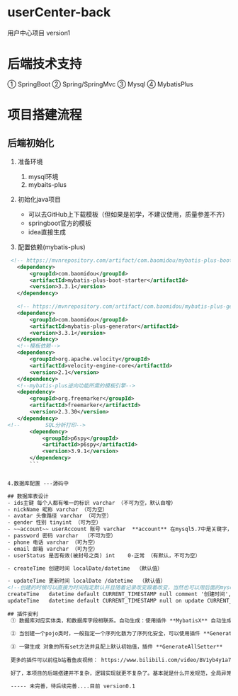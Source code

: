 # userCenter-back
用户中心项目 version1
# 后端技术支持
① SpringBoot 
② Spring/SpringMvc
③ Mysql
④ MybatisPlus
# 项目搭建流程
## 后端初始化
1. 准备环境

   1. mysql环境
   2. mybaits-plus

2. 初始化java项目

   - 可以去GitHub上下载模板（但如果是初学，不建议使用，质量参差不齐）
   - springboot官方的模板
   - idea直接生成

3. 配置依赖(mybatis-plus)
 
 ```xml
  <!-- https://mvnrepository.com/artifact/com.baomidou/mybatis-plus-boot-starter -->
    <dependency>
        <groupId>com.baomidou</groupId>
        <artifactId>mybatis-plus-boot-starter</artifactId>
        <version>3.3.1</version>
    </dependency>
   
    <!-- https://mvnrepository.com/artifact/com.baomidou/mybatis-plus-generator 生成器依赖-->
    <dependency>
        <groupId>com.baomidou</groupId>
        <artifactId>mybatis-plus-generator</artifactId>
        <version>3.3.1</version>
    </dependency>
    <!--模板依赖-->
    <dependency>
        <groupId>org.apache.velocity</groupId>
        <artifactId>velocity-engine-core</artifactId>
        <version>2.1</version>
    </dependency>
    <!--mybatis-plus逆向功能所需的模板引擎-->
    <dependency>
        <groupId>org.freemarker</groupId>
        <artifactId>freemarker</artifactId>
        <version>2.3.30</version>
    </dependency>
<!--        SQL分析打印-->
        <dependency>
            <groupId>p6spy</groupId>
            <artifactId>p6spy</artifactId>
            <version>3.9.1</version>
        </dependency>
        ```
 
 
 4.数据库配置 ---源码中
 
## 数据库表设计
- ids主键 每个人都有唯一的标识 varchar （不可为空，默认自增）
- nickName 昵称 varchar （可为空）
- avatar 头像路径 varchar （可为空）
- gender 性别 tinyint （可为空）
- ~~account~~ userAccount 账号 varchar  **account** 在mysql5.7中是关键字，尽量不使用关键字来作为字段（虽然用反引号包围就可以了） （不可为空）
- password 密码 varchar  （不可为空）
- phone 电话 varchar （可为空）
- email 邮箱 varchar （可为空）
- userStatus 是否有效(被封号之类) int    0-正常 （有默认，不可为空）

- createTime 创建时间 localDate/datetime  （默认值）

- updateTime 更新时间 localDate /datetime  （默认值）
<!--创建的时候可以直接为时间指定默认并且随着记录改变跟着改变，当然也可以用后面的mysqlbatis自动填充功能-->
 createTime   datetime default CURRENT_TIMESTAMP null comment '创建时间',
 updateTime   datetime default CURRENT_TIMESTAMP null on update CURRENT_TIMESTAMP comment '更新时间',
       
 ## 插件安利
  ① 数据库对应实体类，和数据库字段相联系。自动生成：使用插件 **MybatisX** 自动生成代码 ----
  
  ② 当创建一个pojo类时，一般指定一个序列化数为了序列化安全，可以使用插件 **GenerateSerialVersionUID** 自动生成
  
  ③ 一键生成 对象的所有set方法并且配上默认初始值，插件 **GenerateAllSetter**
  
  更多的插件可以前往b站看鱼皮视频： https://www.bilibili.com/video/BV1yb4y1a7Aq/?spm_id_from=333.788&vd_source=eb83af48877ec21cc6becae65c4758a9
  
  好了，本项目的后端搭建并不复杂，逻辑实现就更不复杂了。基本就是什么开发规范，全局异常处理器，自定义错误码，自定义异常类等等
  
  ----- 未完善，待后续完善....目前 version0.1
   
